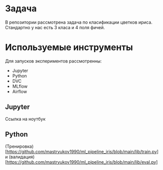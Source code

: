 # Задача
В репозитории рассмотрена задача по класификации цветков ириса. Стандартно у нас есть 3 класа и 4 поля фичей. 

# Используемые инструменты
Для запусков экспериментов рассмотренны: 
- Jupyter
- Python
- DVC
- MLflow
- Airflow

## Jupyter
Ссылка на ноутбук
## Python 
(Тренировка)[https://github.com/mastryukov1990/ml_pipeline_iris/blob/main/lib/train.py] и (валидация)[https://github.com/mastryukov1990/ml_pipeline_iris/blob/main/lib/eval.py]
